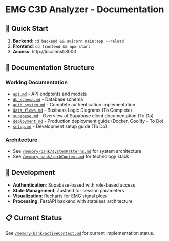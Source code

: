 # EMG C3D Analyzer - Documentation

## 🚀 Quick Start
1. **Backend**: `cd backend && uvicorn main:app --reload`
2. **Frontend**: `cd frontend && npm start`
3. **Access**: http://localhost:3000

## 📁 Documentation Structure

### Working Documentation
- [`api.md`](./api.md) - API endpoints and models
- [`db_schema.md`](./db_schema.md) - Database schema
- [`auth_system.md`](./auth_system.md) - Complete authentication implementation
- [`data_flows.md`](./data_flows.md) - Business Logic Diagrams (To Complete)
- [`supabase.md`](./supabase.md) - Overview of Supabase client documentation (To Do)
- [`deployment.md`](./deployment.md) - Production deployment guide (Docker, Coolify - To Do)
- [`setup.md`](./setup.md) - Development setup guide (To Do)

### Architecture
- See [`/memory-bank/systemPatterns.md`](../memory-bank/systemPatterns.md) for system architecture
- See [`/memory-bank/techContext.md`](../memory-bank/techContext.md) for technology stack

## 🔧 Development
- **Authentication**: Supabase-based with role-based access
- **State Management**: Zustand for session parameters
- **Visualization**: Recharts for EMG signal plots
- **Processing**: FastAPI backend with stateless architecture

## 📋 Current Status
See [`/memory-bank/activeContext.md`](../memory-bank/activeContext.md) for current implementation status.